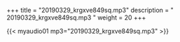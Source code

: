 +++
title = "20190329_krgxve849sq.mp3"
description = " 20190329_krgxve849sq.mp3 "
weight = 20
+++

{{< myaudio01 mp3="20190329_krgxve849sq.mp3" >}}

